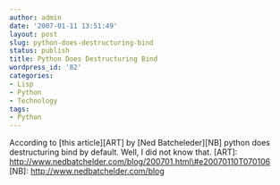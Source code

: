 ```yaml
---
author: admin
date: '2007-01-11 13:51:49'
layout: post
slug: python-does-destructuring-bind
status: publish
title: Python Does Destructuring Bind
wordpress_id: '82'
categories:
- Lisp
- Python
- Technology
tags:
- Python
---
```


According to [this article][ART] by [Ned Batcheleder][NB] python does
destructuring bind by default. Well, I did not know that. [ART]:
http://www.nedbatchelder.com/blog/200701.html\#e20070110T070106 [NB]:
http://www.nedbatchelder.com/blog
